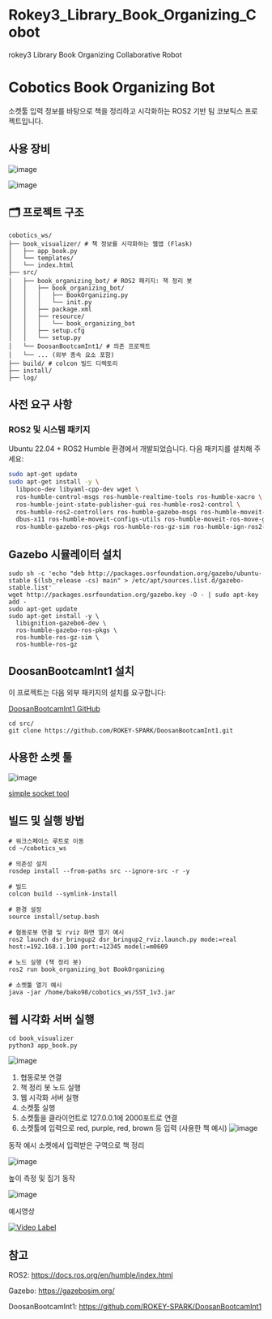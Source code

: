 # Rokey3_Library_Book_Organizing_Cobot
rokey3 Library Book Organizing Collaborative Robot

# Cobotics Book Organizing Bot

소켓툴 입력 정보를 바탕으로 책을 정리하고 시각화하는 ROS2 기반 팀 코보틱스 프로젝트입니다.

## 사용 장비
![image](https://github.com/user-attachments/assets/e6115195-658b-4864-abc5-638ba14c0478)


![image](https://github.com/user-attachments/assets/fe5fe635-e9d0-42cb-b05a-40d173ad6d6e)



## 🗂️ 프로젝트 구조
```
cobotics_ws/
├── book_visualizer/ # 책 정보를 시각화하는 웹앱 (Flask)
│   ├── app_book.py
│   └── templates/
│   └── index.html
├── src/
│   ├── book_organizing_bot/ # ROS2 패키지: 책 정리 봇
│   │   ├── book_organizing_bot/
│   │   │   ├── BookOrganizing.py
│   │   │   └── init.py
│   │   ├── package.xml
│   │   ├── resource/
│   │   │   └── book_organizing_bot
│   │   ├── setup.cfg
│   │   └── setup.py
│   └── DoosanBootcamInt1/ # 의존 프로젝트
│   └── ... (외부 종속 요소 포함)
├── build/ # colcon 빌드 디렉토리
├── install/
├── log/
```



## 사전 요구 사항

### ROS2 및 시스템 패키지

Ubuntu 22.04 + ROS2 Humble 환경에서 개발되었습니다. 다음 패키지를 설치해 주세요:

```bash
sudo apt-get update
sudo apt-get install -y \
  libpoco-dev libyaml-cpp-dev wget \
  ros-humble-control-msgs ros-humble-realtime-tools ros-humble-xacro \
  ros-humble-joint-state-publisher-gui ros-humble-ros2-control \
  ros-humble-ros2-controllers ros-humble-gazebo-msgs ros-humble-moveit-msgs \
  dbus-x11 ros-humble-moveit-configs-utils ros-humble-moveit-ros-move-group \
  ros-humble-gazebo-ros-pkgs ros-humble-ros-gz-sim ros-humble-ign-ros2-control
```

## Gazebo 시뮬레이터 설치
```
sudo sh -c 'echo "deb http://packages.osrfoundation.org/gazebo/ubuntu-stable $(lsb_release -cs) main" > /etc/apt/sources.list.d/gazebo-stable.list'
wget http://packages.osrfoundation.org/gazebo.key -O - | sudo apt-key add -
sudo apt-get update
sudo apt-get install -y \
  libignition-gazebo6-dev \
  ros-humble-gazebo-ros-pkgs \
  ros-humble-ros-gz-sim \
  ros-humble-ros-gz
```

## DoosanBootcamInt1 설치
이 프로젝트는 다음 외부 패키지의 설치를 요구합니다:

[DoosanBootcamInt1 GitHub](https://github.com/ROKEY-SPARK/DoosanBootcamInt1)

```
cd src/
git clone https://github.com/ROKEY-SPARK/DoosanBootcamInt1.git
```
## 사용한 소켓 툴
![image](https://github.com/user-attachments/assets/1704d6bb-76c2-4ff9-86c6-52c667c6a4cc)

[simple socket tool](https://sourceforge.net/projects/simple-socket-tool/)


## 빌드 및 실행 방법
```
# 워크스페이스 루트로 이동
cd ~/cobotics_ws

# 의존성 설치
rosdep install --from-paths src --ignore-src -r -y

# 빌드
colcon build --symlink-install

# 환경 설정
source install/setup.bash

# 협동로봇 연결 및 rviz 화면 열기 예시
ros2 launch dsr_bringup2 dsr_bringup2_rviz.launch.py mode:=real host:=192.168.1.100 port:=12345 model:=m0609

# 노드 실행 (책 정리 봇)
ros2 run book_organizing_bot BookOrganizing

# 소켓툴 열기 예시
java -jar /home/bako98/cobotics_ws/SST_1v3.jar

```

## 웹 시각화 서버 실행
```
cd book_visualizer
python3 app_book.py
```
![image](https://github.com/user-attachments/assets/30f49cf6-ee17-4482-a90e-0fa77f6dfd95)

1. 협동로봇 연결
2. 책 정리 봇 노드 실행
3. 웹 시각화 서버 실행
4. 소켓툴 실행
5. 소켓툴을 클라이언트로 127.0.0.1에 2000포트로 연결
6. 소켓툴에 입력으로 red, purple, red, brown 등 입력 (사용한 책 예시)
![image](https://github.com/user-attachments/assets/fbd92686-016a-4e8a-ba93-a18ab77a92be)

동작 예시
소켓에서 입력받은 구역으로 책 정리

![image](https://github.com/user-attachments/assets/c9140dc1-b196-4005-a6d1-2db99a74ae05)

높이 측정 및 집기 동작

![image](https://github.com/user-attachments/assets/8d5aef60-5066-4196-8b7a-daf5afe3984b)

예시영상

[![Video Label](http://img.youtube.com/vi/mOouOeEV-3M/0.jpg)](https://youtu.be/mOouOeEV-3M)




## 참고
ROS2: https://docs.ros.org/en/humble/index.html

Gazebo: https://gazebosim.org/

DoosanBootcamInt1: https://github.com/ROKEY-SPARK/DoosanBootcamInt1



